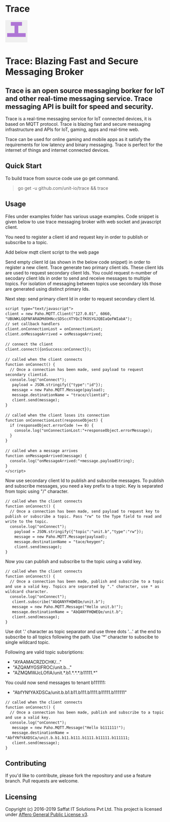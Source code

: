 # Trace

<p align="left">
  <img src="trace.png" width="70" alt="Trace" title="Trace: Blazing Fast and Secure Messaging Broker"> 
</p>

# Trace: Blazing Fast and Secure Messaging Broker

## Trace is an open source messaging borker for IoT and other real-time messaging service. Trace messaging API is built for speed and security.

Trace is a real-time messaging service for IoT connected devices, it is based on MQTT protocol. Trace is blazing fast and secure messaging infrastructure and APIs for IoT, gaming, apps and real-time web.

Trace can be used for online gaming and mobile apps as it satisfy the requirements for low latency and binary messaging. Trace is perfect for the internet of things and internet connected devices.

## Quick Start
To build trace from source code use go get command.

> go get -u github.com/unit-io/trace && trace

## Usage

Files under examples folder has various usage examples. Code snippet is given below to use trace messaging broker with web socket and javascript client.

You need to register a client id and request key in order to publish or subscribe to a topic.

Add below mqtt client script to the web page

>  <script src="https://cdnjs.cloudflare.com/ajax/libs/paho-mqtt/1.0.1/mqttws31.js" type="text/javascript"></script>

Send empty client Id (as shown in the below code snippet) in order to register a new client. Trace generate two primary client ids. These client Ids are used to request secondary client Ids. You could request n-number of secodary client Ids in order to send and receive messages to multiple topics. For isolation of messaging between topics use secondary Ids those are generated using distinct primary Ids. 

> <script type="text/javascript">client = new Paho.MQTT.Client("127.0.01", 6060, "");</script>

Next step: send primary client Id in order to request secondary client Id.

```
script type="text/javascript">
client = new Paho.MQTT.Client("127.0.01", 6060, "UBUWKLGQFNFARADMdOHNccSDSccXTYQcIfKOSYGJQBIaQeFWIabA");
// set callback handlers
client.onConnectionLost = onConnectionLost;
client.onMessageArrived = onMessageArrived;

// connect the client
client.connect({onSuccess:onConnect});

// called when the client connects
function onConnect() {
  // Once a connection has been made, send payload to request secondary clientid.
  console.log("onConnect");
   payload = JSON.stringify({"type":"id"});
   message = new Paho.MQTT.Message(payload);
   message.destinationName = "trace/clientid";
   client.send(message);
}

// called when the client loses its connection
function onConnectionLost(responseObject) {
  if (responseObject.errorCode !== 0) {
    console.log("onConnectionLost:"+responseObject.errorMessage);
  }
}

// called when a message arrives
function onMessageArrived(message) {
  console.log("onMessageArrived:"+message.payloadString);
}
</script>
```

Now use secondary client Id to publish and subscribe messages. To publish and subscribe messages, you need a key prefix to a topic. Key is separated from topic using "/" character.

```
// called when the client connects
function onConnect() {
  // Once a connection has been made, send payload to request key to publish or subscribe a topic. Pass "rw" to the Type field to read and write to the topic.
  console.log("onConnect");
    payload = JSON.stringify({"topic":"unit.b","type":"rw"});
    message = new Paho.MQTT.Message(payload);
    message.destinationName = "tace/keygen";
    client.send(message);
}
```

Now you can publish and subscribe to the topic using a valid key.
```
// called when the client connects
function onConnect() {
  // Once a connection has been made, publish and subscribe to a topic and use a valid key. Topics are separated by "." character, use * as wildcard character.
  console.log("onConnect");
   client.subscribe("AbQANYFHQWEQe/unit.b");
   message = new Paho.MQTT.Message("Hello unit.b!");
   message.destinationName = "AbQANYFHQWEQe/unit.b";
   client.send(message);
}
```

Use dot '.' character as topic separator and use three dots '...' at the end to subscribe to all topics following the path. Use '*' character to subscibe to single wildcard topic.

Following are valid topic subsriptions:
- "AYAAMACRZDCHK/..."
- "AZQAMYGSIFROC/unit.b..."
- "AZMQMWJcLOfIA/unit.&ast;.b1.&ast;.&ast;.&ast;.b11111.&ast;"

You could now send messages to tenant b111111:
- "AbfYNfYAXDSCa/unit.b.b1.b11.b111.b1111.b11111.b111111"
```
// called when the client connects
function onConnect() {
  // Once a connection has been made, publish and subscribe to a topic and use a valid key.
  console.log("onConnect");
   message = new Paho.MQTT.Message("Hello b111111!");
   message.destinationName = "AbfYNfYAXDSCa/unit.b.b1.b11.b111.b1111.b11111.b111111;
   client.send(message);
}
```

## Contributing
If you'd like to contribute, please fork the repository and use a feature branch. Pull requests are welcome.

## Licensing
Copyright (c) 2016-2019 Saffat IT Solutions Pvt Ltd. This project is licensed under [Affero General Public License v3](https://github.com/unit-io/trace/blob/master/LICENSE).
